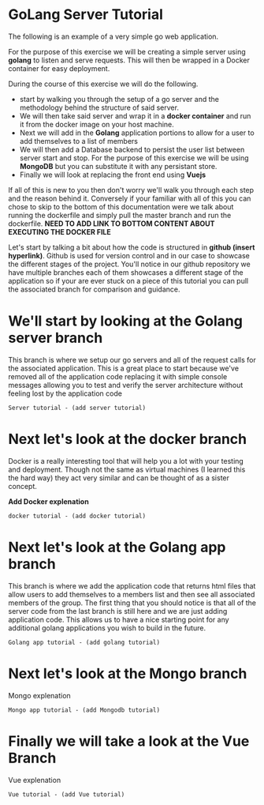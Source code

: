 # GoLang Server Tutorial
The following is an example of a very simple go web application. 

For the purpose of this exercise we will be creating a simple server using **golang** to listen and serve requests. This will then be wrapped in a Docker container for easy deployment. 

During the course of this exercise we will do the following.  

* start by walking you through the setup of a go server and the methodology behind the structure of said server.  
* We will then take said server and wrap it in a **docker container** and run it from the docker image on your host machine.  
* Next we will add in the **Golang** application portions to allow for a user to add themselves to a list of members
* We will then add a Database backend to persist the user list between server start and stop. For the purpose of this exercise we will be using **MongoDB** but you can substitute it with any persistant store.
* Finally we will look at replacing the front end using **Vuejs**

If all of this is new to you then don't worry we'll walk you through each step and the reason behind it. Conversely if your familiar with all of this you can chose to skip to the bottom of this documentation were we talk about running the dockerfile and simply pull the master branch and run the dockerfile. **NEED TO ADD LINK TO BOTTOM CONTENT ABOUT EXECUTING THE DOCKER FILE**

Let's start by talking a bit about how the code is structured in **github (insert hyperlink)**. Github is used for version control and in our case to showcase the different stages of the project. You'll notice in our github repository we have multiple branches each of them showcases a different stage of the application so if your are ever stuck on a piece of this tutorial you can pull the associated branch for comparison and guidance.

# We'll start by looking at the Golang server branch

This branch is where we setup our go servers and all of the request calls for the associated application. This is a great place to start because we've removed all of the application code replacing it with simple console messages allowing you to test and verify the server architecture without feeling lost by the application code
	
	Server tutorial - (add server tutorial)
	
# Next let's look at the docker branch
Docker is a really interesting tool that will help you a lot with your testing and deployment. Though not the same as virtual machines (I learned this the hard way) they act very similar and can be thought of as a sister concept. 

**Add Docker explenation**
	
	docker tutorial - (add docker tutorial)
	
# Next let's look at the Golang app branch
This branch is where we add the application code that returns html files that allow users to add themselves to a members list and then see all associated members of the group. The first thing that you should notice is that all of the server code from the last branch is still here and we are just adding application code. This allows us to have a nice starting point for any additional golang applications you wish to build in the future. 
	
	Golang app tutorial - (add golang tutorial)

# Next let's look at the Mongo branch
Mongo explenation 

	Mongo app tutorial - (add Mongodb tutorial)
	
# Finally we will take a look at the Vue Branch
Vue explenation
	
	Vue tutorial - (add Vue tutorial)
	
